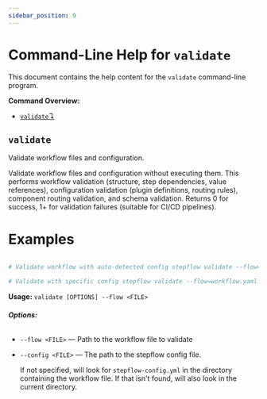 ```yaml
---
sidebar_position: 9
---
```


# Command-Line Help for `validate`

This document contains the help content for the `validate` command-line program.

**Command Overview:**

* [`validate`↴](#validate)

## `validate`

Validate workflow files and configuration.

Validate workflow files and configuration without executing them. This performs workflow validation (structure, step dependencies, value references), configuration validation (plugin definitions, routing rules), component routing validation, and schema validation. Returns 0 for success, 1+ for validation failures (suitable for CI/CD pipelines).

# Examples

```bash

# Validate workflow with auto-detected config stepflow validate --flow=examples/basic/workflow.yaml

# Validate with specific config stepflow validate --flow=workflow.yaml --config=my-config.yml

```

**Usage:** `validate [OPTIONS] --flow <FILE>`

###### **Options:**

* `--flow <FILE>` — Path to the workflow file to validate
* `--config <FILE>` — The path to the stepflow config file.

   If not specified, will look for `stepflow-config.yml` in the directory containing the workflow file. If that isn't found, will also look in the current directory.



